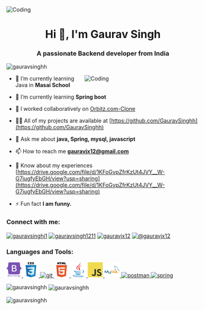 <img border-radius="20px" alt="Coding" width="100%" height="250px" src="https://visme.co/blog/wp-content/uploads/2019/10/animated-presentation-software-header-wide.gif">


<h1 align="center">Hi 👋, I'm Gaurav Singh</h1>
<h3 align="center">A passionate Backend developer from India</h3>

<p align="left"> <img src="https://komarev.com/ghpvc/?username=gauravsinghh&label=Profile%20views&color=0e75b6&style=flat" alt="gauravsinghh" /> </p>


<img align="right" alt="Coding" width="300" height="80%" src="https://chools.in/wp-content/uploads/6.gif">

- 🔭 I’m currently learning Java in **Masai School**

- 🌱 I’m currently learning **Spring boot**

- 👯 I worked collaboratively on [Orbitz.com-Clone](https://github.com/GauravSinghh/Orbitz-clone)

- 👨‍💻 All of my projects are available at [https://github.com/GauravSinghh](https://github.com/GauravSinghh)

- 💬 Ask me about **java, Spring, mysql, javascript**

- 📫 How to reach me **gauravjx12@gmail.com**

- 📄 Know about my experiences [https://drive.google.com/file/d/1KFoGvpZfrKzUt4JVY__W-G7jugfyEbGH/view?usp=sharing](https://drive.google.com/file/d/1KFoGvpZfrKzUt4JVY__W-G7jugfyEbGH/view?usp=sharing)

- ⚡ Fun fact **I am funny.**

<h3 align="left">Connect with me:</h3>
<p align="left">
<a href="https://twitter.com/gauravsinghj1" target="blank"><img align="center" src="https://raw.githubusercontent.com/rahuldkjain/github-profile-readme-generator/master/src/images/icons/Social/twitter.svg" alt="gauravsinghj1" height="30" width="40" /></a>
<a href="https://linkedin.com/in/gauravsingh1211" target="blank"><img align="center" src="https://raw.githubusercontent.com/rahuldkjain/github-profile-readme-generator/master/src/images/icons/Social/linked-in-alt.svg" alt="gauravsingh1211" height="30" width="40" /></a>
<a href="https://www.leetcode.com/gauravjx12" target="blank"><img align="center" src="https://raw.githubusercontent.com/rahuldkjain/github-profile-readme-generator/master/src/images/icons/Social/leet-code.svg" alt="gauravjx12" height="30" width="40" /></a>
<a href="https://www.hackerearth.com/@gauravjx12" target="blank"><img align="center" src="https://raw.githubusercontent.com/rahuldkjain/github-profile-readme-generator/master/src/images/icons/Social/hackerearth.svg" alt="@gauravjx12" height="30" width="40" /></a>
</p>

<h3 align="left">Languages and Tools:</h3>
<p align="left"> <a href="https://getbootstrap.com" target="_blank" rel="noreferrer"> <img src="https://raw.githubusercontent.com/devicons/devicon/master/icons/bootstrap/bootstrap-plain-wordmark.svg" alt="bootstrap" width="40" height="40"/> </a> <a href="https://www.w3schools.com/css/" target="_blank" rel="noreferrer"> <img src="https://raw.githubusercontent.com/devicons/devicon/master/icons/css3/css3-original-wordmark.svg" alt="css3" width="40" height="40"/> </a> <a href="https://git-scm.com/" target="_blank" rel="noreferrer"> <img src="https://www.vectorlogo.zone/logos/git-scm/git-scm-icon.svg" alt="git" width="40" height="40"/> </a> <a href="https://www.w3.org/html/" target="_blank" rel="noreferrer"> <img src="https://raw.githubusercontent.com/devicons/devicon/master/icons/html5/html5-original-wordmark.svg" alt="html5" width="40" height="40"/> </a> <a href="https://www.java.com" target="_blank" rel="noreferrer"> <img src="https://raw.githubusercontent.com/devicons/devicon/master/icons/java/java-original.svg" alt="java" width="40" height="40"/> </a> <a href="https://developer.mozilla.org/en-US/docs/Web/JavaScript" target="_blank" rel="noreferrer"> <img src="https://raw.githubusercontent.com/devicons/devicon/master/icons/javascript/javascript-original.svg" alt="javascript" width="40" height="40"/> </a> <a href="https://www.mysql.com/" target="_blank" rel="noreferrer"> <img src="https://raw.githubusercontent.com/devicons/devicon/master/icons/mysql/mysql-original-wordmark.svg" alt="mysql" width="40" height="40"/> </a> <a href="https://postman.com" target="_blank" rel="noreferrer"> <img src="https://www.vectorlogo.zone/logos/getpostman/getpostman-icon.svg" alt="postman" width="40" height="40"/> </a> <a href="https://spring.io/" target="_blank" rel="noreferrer"> <img src="https://www.vectorlogo.zone/logos/springio/springio-icon.svg" alt="spring" width="40" height="40"/> </a> </p>

<p><img align="left" src="https://github-readme-stats.vercel.app/api/top-langs?username=gauravsinghh&show_icons=true&locale=en&layout=compact" alt="gauravsinghh" /></p>

<p>&nbsp;<img align="center" src="https://github-readme-stats.vercel.app/api?username=gauravsinghh&show_icons=true&locale=en" alt="gauravsinghh" /></p>

<p><img align="center" src="https://github-readme-streak-stats.herokuapp.com/?user=gauravsinghh&" alt="gauravsinghh" /></p>
